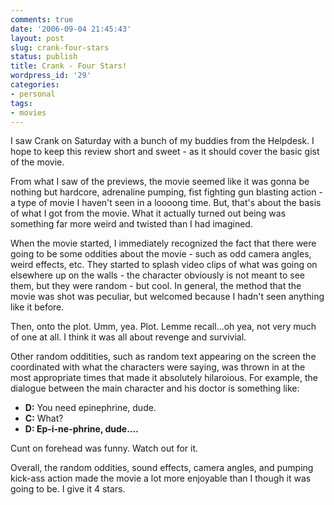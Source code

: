 ```yaml
---
comments: true
date: '2006-09-04 21:45:43'
layout: post
slug: crank-four-stars
status: publish
title: Crank - Four Stars!
wordpress_id: '29'
categories:
- personal
tags:
- movies
---
```


I saw Crank on Saturday with a bunch of my buddies from the Helpdesk. I hope to keep this review short and sweet - as it should cover the basic gist of the movie.

From what I saw of the previews, the movie seemed like it was gonna be nothing but hardcore, adrenaline pumping, fist fighting gun blasting action - a type of movie I haven't seen in a loooong time. But, that's about the basis of what I got from the movie. What it actually turned out being was something far more weird and twisted than I had imagined.

When the movie started, I immediately recognized the fact that there were going to be some oddities about the movie - such as odd camera angles, weird effects, etc. They started to splash video clips of what was going on elsewhere up on the walls - the character obviously is not meant to see them, but they were random - but cool. In general, the method that the movie was shot was peculiar, but welcomed because I hadn't seen anything like it before.

Then, onto the plot. Umm, yea. Plot. Lemme recall...oh yea, not very much of one at all. I think it was all about revenge and survivial.

Other random odditities, such as random text appearing on the screen the coordinated with what the characters were saying, was thrown in at the most appropriate times that made it absolutely hilaroious. For example, the dialogue between the main character and his doctor is something like:

<ul><li><strong>D:</strong> You need epinephrine, dude.</li><li><strong>C:</strong> What?</li><li><strong>D: Ep-i-ne-phrine, dude....</strong></li></ul>

Cunt on forehead was funny. Watch out for it. 

Overall, the random oddities, sound effects, camera angles, and pumping kick-ass action made the movie a lot more enjoyable than I though it was going to be. I give it 4 stars.
